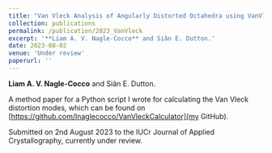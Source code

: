 ```yaml
---
title: "Van Vleck Analysis of Angularly Distorted Octahedra using VanVleckCalculator"
collection: publications
permalink: /publication/2023_VanVleck
excerpt: '**Liam A. V. Nagle-Cocco** and Siân E. Dutton.'
date: 2023-08-02
venue: 'Under review'
paperurl: ''
---
```

**Liam A. V. Nagle-Cocco** and Siân E. Dutton.

A method paper for a Python script I wrote for calculating the Van Vleck distortion modes, which can be found on [https://github.com/lnaglecocco/VanVleckCalculator](my GitHub).

Submitted on 2nd August 2023 to the IUCr Journal of Applied Crystallography, currently under review.